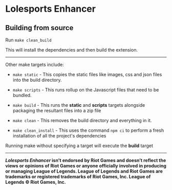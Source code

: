 # Lolesports Enhancer

## Building from source
Run `make clean_build`

This will install the dependencies and then build the extension.

---

Other make targets include:

- `make static` - This copies the static files like images, css and json files into the build directory.

- `make scripts` - This runs rollup on the Javascript files that need to be bundled.

- `make build` - This runs the **static** and **scripts** targets alongside packaging the resultant files into
a zip file

- `make clean` - This removes the build directory and everything in it.

- `make clean_install` - This uses the command `npm ci` to perform a fresh installation of all the project's
dependencies

Running make without specifying a target will execute the **build** target

---

**_Lolesports Enhancer_ isn’t endorsed by Riot Games and doesn’t reflect the views or opinions of Riot Games
or anyone officially involved in producing or managing League of Legends. League of Legends and Riot Games are
trademarks or registered trademarks of Riot Games, Inc. League of Legends © Riot Games, Inc.**